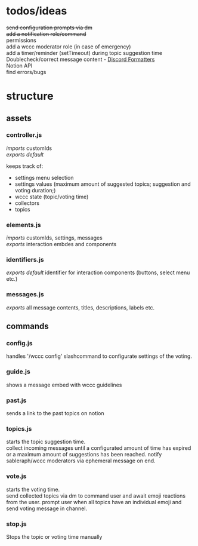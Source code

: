 # todos/ideas

~~send configuration prompts via dm~~<br>
~~add a notification role/command~~<br>
permissions<br>
add a wccc moderator role (in case of emergency)<br>
add a timer/reminder (setTimeout) during topic suggestion time<br>
Doublecheck/correct message content - [Discord Formatters](https://discord.js.org/#/docs/discord.js/main/class/Formatters?scrollTo=s-roleMention)<br>
Notion API<br>
find errors/bugs<br>

# structure

## assets

### controller.js
*imports* customIds<br>
*exports default*

keeps track of:
- settings menu selection
- settings values (maximum amount of suggested topics; suggestion and voting duration;)
- wccc state (topic/voting time)
- collectors
- topics

### elements.js
*imports* customIds, settings, messages<br>
*exports* interaction embdes and components

### identifiers.js
*exports default* identifier for interaction components (buttons, select menu etc.)

### messages.js
*exports* all message contents, titles, descriptions, labels etc.


## commands

### config.js
handles '/wccc config' slashcommand to configurate settings of the voting.

### guide.js
shows a message embed with wccc guidelines

### past.js
sends a link to the past topics on notion

### topics.js
starts the topic suggestion time.<br>
collect incoming messages until a configurated amount of time has expired or a maximum amount of suggestions has been reached. notify sableraph/wccc moderators via ephemeral message on end.

### vote.js
starts the voting time.<br>
send collected topics via dm to command user and await emoji reactions from the user. prompt user when all topics have an individual emoji and send voting message in channel.

### stop.js
Stops the topic or voting time manually